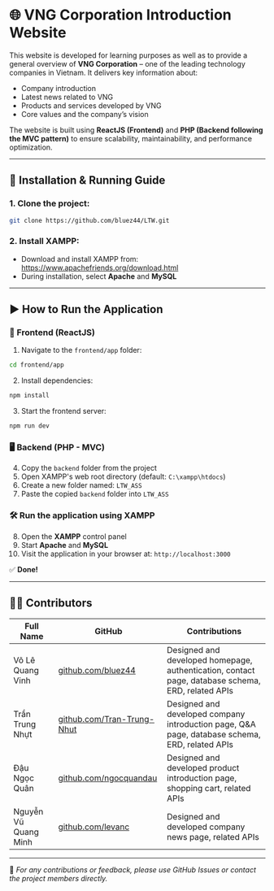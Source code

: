 
# 🌐 VNG Corporation Introduction Website

This website is developed for learning purposes as well as to provide a general overview of **VNG Corporation** – one of the leading technology companies in Vietnam. It delivers key information about:

- Company introduction  
- Latest news related to VNG  
- Products and services developed by VNG  
- Core values and the company’s vision  

The website is built using **ReactJS (Frontend)** and **PHP (Backend following the MVC pattern)** to ensure scalability, maintainability, and performance optimization.

---

## 🚀 Installation & Running Guide

### 1. Clone the project:

```bash
git clone https://github.com/bluez44/LTW.git
```

### 2. Install XAMPP:

- Download and install XAMPP from: https://www.apachefriends.org/download.html  
- During installation, select **Apache** and **MySQL**

---

## ▶️ How to Run the Application

### 🔧 Frontend (ReactJS)

1. Navigate to the `frontend/app` folder:

```bash
cd frontend/app
```

2. Install dependencies:

```bash
npm install
```

3. Start the frontend server:

```bash
npm run dev
```

### 🖥️ Backend (PHP - MVC)

4. Copy the `backend` folder from the project  
5. Open XAMPP's web root directory (default: `C:\xampp\htdocs`)  
6. Create a new folder named: `LTW_ASS`  
7. Paste the copied `backend` folder into `LTW_ASS`

### 🛠️ Run the application using XAMPP

8. Open the **XAMPP** control panel  
9. Start **Apache** and **MySQL**  
10. Visit the application in your browser at: `http://localhost:3000`

✅ **Done!**

---

## 👨‍💻 Contributors

| Full Name            | GitHub                                                           | Contributions                                                                                                              |
| -------------------- | ---------------------------------------------------------------- | -------------------------------------------------------------------------------------------------------------------------- |
| Võ Lê Quang Vinh     | [github.com/bluez44](https://github.com/bluez44)                 | Designed and developed homepage, authentication, contact page, database schema, ERD, related APIs                         |
| Trần Trung Nhựt      | [github.com/Tran-Trung-Nhut](https://github.com/Tran-Trung-Nhut) | Designed and developed company introduction page, Q&A page, database schema, ERD, related APIs                             |
| Đậu Ngọc Quân        | [github.com/ngocquandau](https://github.com/ngocquandau)         | Designed and developed product introduction page, shopping cart, related APIs                        |
| Nguyễn Vũ Quang Minh | [github.com/levanc](https://github.com/levanc)                   | Designed and developed company news page, related APIs                                               |

---

📌 _For any contributions or feedback, please use GitHub Issues or contact the project members directly._

